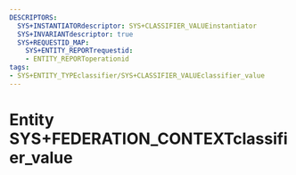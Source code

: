 ```yaml
---
DESCRIPTORS:
  SYS+INSTANTIATORdescriptor: SYS+CLASSIFIER_VALUEinstantiator
  SYS+INVARIANTdescriptor: true
  SYS+REQUESTID_MAP:
    SYS+ENTITY_REPORTrequestid:
    - ENTITY_REPORToperationid
tags:
- SYS+ENTITY_TYPEclassifier/SYS+CLASSIFIER_VALUEclassifier_value
---
```

# Entity SYS+FEDERATION_CONTEXTclassifier_value

